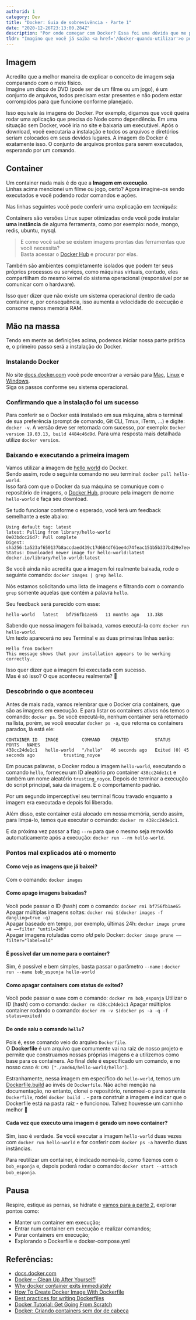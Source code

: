 ```yaml
---
authorid: 1
category: Dev
title: "Docker: Guia de sobrevivência - Parte 1"
date: "2020-12-26T23:13:00.284Z"
description: "Por onde começar com Docker? Essa foi uma dúvida que me perseguiu por um bom tempo. Vamos explorar alguns conceitos e comandos básicos."
tldr: "Imagino que você já saiba <a href='/docker-quando-utilizar'>o porquê de estar utilizando Docker</a>. Então, por onde começar com Docker? Essa foi uma dúvida que me perseguiu por um bom tempo. Vamos explorar alguns conceitos e comandos básicos."
---
```


## Imagem

Acredito que a melhor maneira de explicar o conceito de imagem seja comparando com o meio físico.  
Imagine um disco de DVD (pode ser de um filme ou um jogo), é um conjunto de arquivos, todos precisam estar presentes e não podem estar corrompidos para que funcione conforme planejado.

Isso equivale às imagens do Docker. Por exemplo, digamos que você queira rodar uma aplicação que precisa do Node como dependência. Em uma situação sem Docker, você iria no site e baixaria um executável. Após o download, você executaria a instalação e todos os arquivos e diretórios seriam colocados em seus devidos lugares. A imagem do Docker é exatamente isso. O conjunto de arquivos prontos para serem executados, esperando por um comando.

## Container

Um container nada mais é do que a **Imagem em execução**.  
Linhas acima mencionei um filme ou jogo, certo? Agora imagine-os sendo executados e você podendo rodar comandos e ações.

Nas linhas seguintes você pode conferir uma explicação em *tecniquês*:

Containers são versões Linux super otimizadas onde você pode instalar **uma instância** de alguma ferramenta, como por exemplo: node, mongo, redis, ubuntu, mysql.

> E como você sabe se existem imagens prontas das ferramentas que você necessita?  
> Basta acessar o [Docker Hub](https://hub.docker.com/search/?q=&type=image) e procurar por elas.

Também são ambientes completamente isolados que podem ter seus próprios processos ou serviços, como máquinas virtuais, contudo, eles compartilham do mesmo kernel do sistema operacional (responsável por se comunicar com o hardware). 

Isso quer dizer que não existe um sistema operacional dentro de cada container e, por consequência, isso aumenta a velocidade de execução e consome menos memória RAM.


## Mão na massa

Tendo em mente as definições acima, podemos iniciar nossa parte prática e, o primeiro passo será a instalação do Docker. 


### Instalando Docker

No site [docs.docker.com](https://docs.docker.com/) você pode encontrar a versão para [Mac](https://docs.docker.com/docker-for-mac/install/), [Linux](https://docs.docker.com/engine/install/ubuntu/) e [Windows](https://docs.docker.com/docker-for-windows/install/).  
Siga os passos conforme seu sistema operacional.


### Confirmando que a instalação foi um sucesso

Para conferir se o Docker está instalado em sua máquina, abra o terminal de sua preferência (prompt de comando, Git CLI, Tmux, iTerm, ...) e digite: `docker -v`. A versão deve ser retornada com sucesso, por exemplo: `Docker version 19.03.13, build 4484c46d9d`. Para uma resposta mais detalhada utilize `docker version`.


### Baixando e executando a primeira imagem

Vamos utilizar a imagem de [hello world](https://hub.docker.com/_/hello-world) do Docker.  
Sendo assim, rode o seguinte comando no seu terminal: `docker pull hello-world`.  
Isso fará com que o Docker da sua máquina se comunique com o repositório de imagens, o [Docker Hub](https://hub.docker.com/search/?q=&type=image), procure pela imagem de nome `hello-world` e faça seu download.

Se tudo funcionar conforme o esperado, você terá um feedback semelhante a este abaixo:

```docker
Using default tag: latest
latest: Pulling from library/hello-world
0e03bdcc26d7: Pull complete
Digest: sha256:1a523af650137b8accdaed439c17d684df61ee4d74feac151b5b337bd29e7eec
Status: Downloaded newer image for hello-world:latest
docker.io/library/hello-world:latest
```

Se você ainda não acredita que a imagem foi realmente baixada, rode o seguinte comando: `docker images | grep hello`.

Nós estamos solicitando uma lista de imagens e filtrando com o comando `grep` somente aquelas que contém a palavra `hello`.

Seu feedback será parecido com esse:

```docker
hello-world   latest   bf756fb1ae65   11 months ago   13.3kB
```

Sabendo que nossa imagem foi baixada, vamos executá-la com: `docker run hello-world`.  
Um texto aparecerá no seu Terminal e as duas primeiras linhas serão:

```docker
Hello from Docker!
This message shows that your installation appears to be working correctly.
```

Isso quer dizer que a imagem foi executada com sucesso.  
Mas é só isso? O que aconteceu realmente? 🤔

### Descobrindo o que aconteceu

Antes de mais nada, vamos relembrar que o Docker cria containers, que são as imagens em execução. E para listar os containers ativos nós temos o comando: `docker ps`. Se você executá-lo, nenhum container será retornado na lista, porém, se você executar `docker ps -a`, que retorna os containers parados, lá está ele:

```docker
CONTAINER ID   IMAGE         COMMAND    CREATED          STATUS                      PORTS   NAMES
438cc24de1c1   hello-world   "/hello"   46 seconds ago   Exited (0) 45 seconds ago           trusting_noyce
```

Em poucas palavras, o Docker rodou a imagem `hello-world`, executando o comando `hello`, forneceu um ID aleatório pro container `438cc24de1c1` e também um nome aleatório `trusting_noyce`. Depois de terminar a execução do script principal, saiu da imagem. É o comportamento padrão.

Por um segundo imperceptível seu terminal ficou travado enquanto a imagem era executada e depois foi liberado.

Além disso, este container está alocado em nossa memória, sendo assim, para limpá-lo, temos que executar o comando: `docker rm 438cc24de1c1`.

E da próxima vez passar a flag `--rm` para que o mesmo seja removido automaticamente após a execução: `docker run --rm hello-world`.

### Pontos mal explicados até o momento

#### Como vejo as imagens que já baixei?

Com o comando: `docker images`

#### Como apago imagens baixadas?

Você pode passar o ID (hash) com o comando: `docker rmi bf756fb1ae65`  
Apagar múltiplas imagens soltas: `docker rmi $(docker images -f dangling=true -q)`  
Apagar baseado em tempo, por exemplo, últimas 24h: `docker image prune –a ––filter "until=24h"`  
Apagar imagens rotuladas como *old* pelo Docker: `docker image prune ––filter="label=old"`

#### É possível dar um nome para o container?

Sim, é possível e bem simples, basta passar o parâmetro `--name` : `docker run --name bob_esponja hello-world`

#### Como apagar containers com status de exited?

Você pode passar o `name` com o comando: `docker rm bob_esponja`
Utilizar o ID (hash) com o comando: `docker rm 438cc24de1c1`
Apagar múltiplos container rodando o comando: `docker rm -v $(docker ps -a -q -f status=exited)`

#### De onde saiu o comando `hello`?

Pois é, esse comando veio do arquivo `Dockerfile`.  
O **Dockerfile** é um arquivo que comumente vai na raiz de nosso projeto e permite que construamos nossas próprias imagens e a utilizemos como base para os containers.
Ao final dele é específicado um comando, e no nosso caso é: `CMD ["./amd64/hello-world/hello"]`.

Estranhamente, nessa imagem em específico do `hello-world`, temos um [Dockerfile.build](https://github.com/docker-library/hello-world/blob/master/Dockerfile.build) ao invés de `Dockerfile`. Não achei menção na documentação, no entanto, clonei o repositório, renomeei-o para somente `Dockerfile`, rodei `docker build .` - para construir a imagem e indicar que o Dockerfile está na pasta raiz - e funcionou. Talvez houvesse um caminho melhor 🤔

#### Cada vez que executo uma imagem é gerado um novo container?

Sim, isso é verdade. Se você executar a imagem `hello-world` duas vezes com `docker run hello-world` e for conferir com `docker ps -a` haverão duas instâncias.

Para reutilizar um container, é indicado nomeá-lo, como fizemos com o `bob_esponja` e, depois poderá rodar o comando: `docker start --attach bob_esponja`.

## Pausa

Respire, estique as pernas, se hidrate e [vamos para a parte 2](/docker-guia-de-sobrevivencia-parte-2), explorar pontos como:

- Manter um container em execução;
- Entrar num container em execução e realizar comandos;
- Parar containers em execução;
- Explorando o Dockerfile e docker-compose.yml

## Referências:

- [docs.docker.com](https://docs.docker.com/)
- [Docker – Clean Up After Yourself!](https://dzone.com/articles/docker-clean-after-yourself)
- [Why docker container exits immediately](https://stackoverflow.com/questions/28212380/why-docker-container-exits-immediately#:~:text=15%20Answers&text=A%20docker%20container%20exits%20when%20its%20main%20process%20finishes.&text=I%20don't%20know%20enough,supervisord%20to%20run%20the%20processes.)
- [How To Create Docker Image With Dockerfile](https://phoenixnap.com/kb/create-docker-images-with-dockerfile)
- [Best practices for writing Dockerfiles](https://docs.docker.com/develop/develop-images/dockerfile_best-practices/)
- [Docker Tutorial: Get Going From Scratch](https://stackify.com/docker-tutorial/)
- [Docker: Criando containers sem dor de cabeça](https://www.alura.com.br/curso-online-docker-e-docker-compose)

